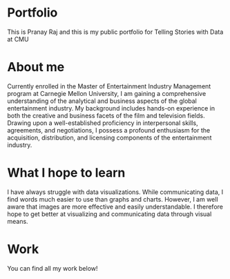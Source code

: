 # Portfolio
This is Pranay Raj and this is my public portfolio for Telling Stories with Data at CMU

# About me
Currently enrolled in the Master of Entertainment Industry Management program at Carnegie Mellon University, I am gaining a comprehensive understanding of the analytical and business aspects of the global entertainment industry. My background includes hands-on experience in both the creative and business facets of the film and television fields. Drawing upon a well-established proficiency in interpersonal skills, agreements, and negotiations, I possess a profound enthusiasm for the acquisition, distribution, and licensing components of the entertainment industry. 

# What I hope to learn
I have always struggle with data visualizations. While communicating data, I find words much easier to use than graphs and charts. However, I am well aware that images are more effective and easily understandable. I therefore hope to get better at visualizing and communicating data through visual means.

# Work
You can find all my work below!
